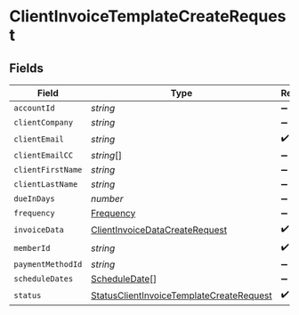 # ClientInvoiceTemplateCreateRequest


## Fields

| Field                                                                                                       | Type                                                                                                        | Required                                                                                                    | Description                                                                                                 |
| ----------------------------------------------------------------------------------------------------------- | ----------------------------------------------------------------------------------------------------------- | ----------------------------------------------------------------------------------------------------------- | ----------------------------------------------------------------------------------------------------------- |
| `accountId`                                                                                                 | *string*                                                                                                    | :heavy_minus_sign:                                                                                          | N/A                                                                                                         |
| `clientCompany`                                                                                             | *string*                                                                                                    | :heavy_minus_sign:                                                                                          | N/A                                                                                                         |
| `clientEmail`                                                                                               | *string*                                                                                                    | :heavy_check_mark:                                                                                          | N/A                                                                                                         |
| `clientEmailCC`                                                                                             | *string*[]                                                                                                  | :heavy_minus_sign:                                                                                          | N/A                                                                                                         |
| `clientFirstName`                                                                                           | *string*                                                                                                    | :heavy_minus_sign:                                                                                          | N/A                                                                                                         |
| `clientLastName`                                                                                            | *string*                                                                                                    | :heavy_minus_sign:                                                                                          | N/A                                                                                                         |
| `dueInDays`                                                                                                 | *number*                                                                                                    | :heavy_minus_sign:                                                                                          | N/A                                                                                                         |
| `frequency`                                                                                                 | [Frequency](../../models/shared/frequency.md)                                                               | :heavy_minus_sign:                                                                                          | N/A                                                                                                         |
| `invoiceData`                                                                                               | [ClientInvoiceDataCreateRequest](../../models/shared/clientinvoicedatacreaterequest.md)                     | :heavy_check_mark:                                                                                          | N/A                                                                                                         |
| `memberId`                                                                                                  | *string*                                                                                                    | :heavy_check_mark:                                                                                          | N/A                                                                                                         |
| `paymentMethodId`                                                                                           | *string*                                                                                                    | :heavy_minus_sign:                                                                                          | N/A                                                                                                         |
| `scheduleDates`                                                                                             | [ScheduleDate](../../models/shared/scheduledate.md)[]                                                       | :heavy_minus_sign:                                                                                          | N/A                                                                                                         |
| `status`                                                                                                    | [StatusClientInvoiceTemplateCreateRequest](../../models/shared/statusclientinvoicetemplatecreaterequest.md) | :heavy_check_mark:                                                                                          | N/A                                                                                                         |
